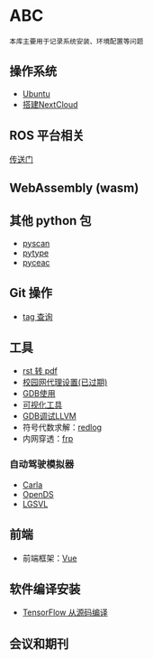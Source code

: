 # ABC
    本库主要用于记录系统安装、环境配置等问题

## 操作系统

* [Ubuntu](./OS/ubuntu.md)
* [搭建NextCloud](./OS/搭建nextcloud.md)

## ROS 平台相关

[传送门](./ROS/README.md)

## WebAssembly (wasm)

## 其他 python 包

* [pyscan](./python-packages/pyscan.md)
* [pytype](./python-packages/pytype.md)
* [pyceac](./python-packages/pyceac.md)

## Git 操作

* [tag 查询](./git/git-tag.md)

## 工具

* [rst 转 pdf](./toolbox/rst2pdf.md)
* [校园网代理设置(已过期)](./toolbox/proxy.md)
* [GDB使用](https://linuxtools-rst.readthedocs.io/zh_CN/latest/tool/gdb.html)
* [可视化工具](./toolbox/visualization.md)
* [GDB调试LLVM](./llvm-debug-docs/debug调试llvm.md)
* 符号代数求解：[redlog](https://www.redlog.eu/)
* 内网穿透：[frp](https://gofrp.org/)


### 自动驾驶模拟器

* [Carla](http://carla.org/)
* [OpenDS](https://opends.dfki.de/)
* [LGSVL](https://www.lgsvlsimulator.com/)

## 前端

* 前端框架：[Vue](./frontend/Vue/Vue.md)

## 软件编译安装

- [TensorFlow 从源码编译](./install/tensorflow.md)

## 会议和期刊

